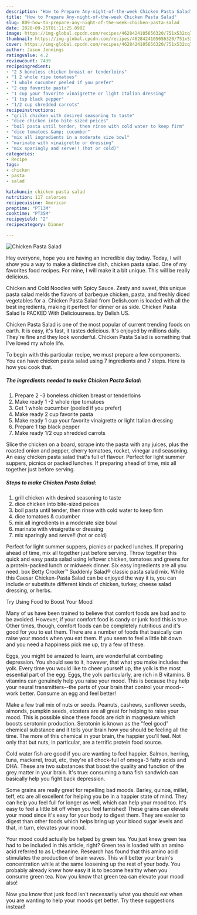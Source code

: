 ```yaml
---
description: "How to Prepare Any-night-of-the-week Chicken Pasta Salad"
title: "How to Prepare Any-night-of-the-week Chicken Pasta Salad"
slug: 809-how-to-prepare-any-night-of-the-week-chicken-pasta-salad
date: 2020-09-25T01:11:25.090Z
image: https://img-global.cpcdn.com/recipes/4628424105656320/751x532cq70/chicken-pasta-salad-recipe-main-photo.jpg
thumbnail: https://img-global.cpcdn.com/recipes/4628424105656320/751x532cq70/chicken-pasta-salad-recipe-main-photo.jpg
cover: https://img-global.cpcdn.com/recipes/4628424105656320/751x532cq70/chicken-pasta-salad-recipe-main-photo.jpg
author: Jason Jennings
ratingvalue: 4.2
reviewcount: 7439
recipeingredient:
- "2 3 boneless chicken breast or tenderloins"
- "1 2 whole ripe tomatoes"
- "1 whole cucumber peeled if you prefer"
- "2 cup favorite pasta"
- "1 cup your favorite vinaigrette or light Italian dressing"
- "1 tsp black pepper"
- "1/2 cup shredded carrots"
recipeinstructions:
- "grill chicken with desired seasoning to taste"
- "dice chicken into bite-sized peices"
- "boil pasta until tender, then rinse with cold water to keep firm"
- "dice tomatoes &amp; cucumber"
- "mix all ingredients in a moderate size bowl"
- "marinate with vinaigrette or dressing"
- "mix sparingly and serve!! (hot or cold)"
categories:
- Recipe
tags:
- chicken
- pasta
- salad

katakunci: chicken pasta salad 
nutrition: 117 calories
recipecuisine: American
preptime: "PT13M"
cooktime: "PT35M"
recipeyield: "2"
recipecategory: Dinner

---
```



![Chicken Pasta Salad](https://img-global.cpcdn.com/recipes/4628424105656320/751x532cq70/chicken-pasta-salad-recipe-main-photo.jpg)

Hey everyone, hope you are having an incredible day today. Today, I will show you a way to make a distinctive dish, chicken pasta salad. One of my favorites food recipes. For mine, I will make it a bit unique. This will be really delicious.

Chicken and Cold Noodles with Spicy Sauce. Zesty and sweet, this unique pasta salad melds the flavors of barbeque chicken, pasta, and freshly diced vegetables for a. Chicken Pasta Salad from Delish.com is loaded with all the best ingredients, making it perfect for dinner or as side. Chicken Pasta Salad Is PACKED With Deliciousness. by Delish US.

Chicken Pasta Salad is one of the most popular of current trending foods on earth. It is easy, it's fast, it tastes delicious. It's enjoyed by millions daily. They're fine and they look wonderful. Chicken Pasta Salad is something that I've loved my whole life.


To begin with this particular recipe, we must prepare a few components. You can have chicken pasta salad using 7 ingredients and 7 steps. Here is how you cook that.

<!--inarticleads1-->

##### The ingredients needed to make Chicken Pasta Salad:

1. Prepare 2 -3 boneless chicken breast or tenderloins
1. Make ready 1 -2 whole ripe tomatoes
1. Get 1 whole cucumber (peeled if you prefer)
1. Make ready 2 cup favorite pasta
1. Make ready 1 cup your favorite vinaigrette or light Italian dressing
1. Prepare 1 tsp black pepper
1. Make ready 1/2 cup shredded carrots


Slice the chicken on a board, scrape into the pasta with any juices, plus the roasted onion and pepper, cherry tomatoes, rocket, vinegar and seasoning. An easy chicken pasta salad that&#39;s full of flavour. Perfect for light summer suppers, picnics or packed lunches. If preparing ahead of time, mix all together just before serving. 

<!--inarticleads2-->

##### Steps to make Chicken Pasta Salad:

1. grill chicken with desired seasoning to taste
1. dice chicken into bite-sized peices
1. boil pasta until tender, then rinse with cold water to keep firm
1. dice tomatoes &amp; cucumber
1. mix all ingredients in a moderate size bowl
1. marinate with vinaigrette or dressing
1. mix sparingly and serve!! (hot or cold)


Perfect for light summer suppers, picnics or packed lunches. If preparing ahead of time, mix all together just before serving. Throw together this quick and easy pasta salad using leftover chicken, tomatoes and greens for a protein-packed lunch or midweek dinner. Six easy ingredients are all you need. box Betty Crocker™ Suddenly Salad® classic pasta salad mix. While this Caesar Chicken-Pasta Salad can be enjoyed the way it is, you can include or substitute different kinds of chicken, turkey, cheese salad dressing, or herbs. 

Try Using Food to Boost Your Mood


Many of us have been trained to believe that comfort foods are bad and to be avoided. However, if your comfort food is candy or junk food this is true. Other times, though, comfort foods can be completely nutritious and it's good for you to eat them. There are a number of foods that basically can raise your moods when you eat them. If you seem to feel a little bit down and you need a happiness pick me up, try a few of these.

Eggs, you might be amazed to learn, are wonderful at combating depression. You should see to it, however, that what you make includes the yolk. Every time you would like to cheer yourself up, the yolk is the most essential part of the egg. Eggs, the yolk particularly, are rich in B vitamins. B vitamins can genuinely help you raise your mood. This is because they help your neural transmitters--the parts of your brain that control your mood--work better. Consume an egg and feel better!

Make a few trail mix of nuts or seeds. Peanuts, cashews, sunflower seeds, almonds, pumpkin seeds, etcetera are all great for helping to raise your mood. This is possible since these foods are rich in magnesium which boosts serotonin production. Serotonin is known as the "feel good" chemical substance and it tells your brain how you should be feeling all the time. The more of this chemical in your brain, the happier you'll feel. Not only that but nuts, in particular, are a terrific protein food source.

Cold water fish are good if you are wanting to feel happier. Salmon, herring, tuna, mackerel, trout, etc, they're all chock-full of omega-3 fatty acids and DHA. These are two substances that boost the quality and function of the grey matter in your brain. It's true: consuming a tuna fish sandwich can basically help you fight back depression. 

Some grains are really great for repelling bad moods. Barley, quinoa, millet, teff, etc are all excellent for helping you be in a happier state of mind. They can help you feel full for longer as well, which can help your mood too. It's easy to feel a little bit off when you feel famished! These grains can elevate your mood since it's easy for your body to digest them. They are easier to digest than other foods which helps bring up your blood sugar levels and that, in turn, elevates your mood.

Your mood could actually be helped by green tea. You just knew green tea had to be included in this article, right? Green tea is loaded with an amino acid referred to as L-theanine. Research has found that this amino acid stimulates the production of brain waves. This will better your brain's concentration while at the same loosening up the rest of your body. You probably already knew how easy it is to become healthy when you consume green tea. Now you know that green tea can elevate your mood also!

Now you know that junk food isn't necessarily what you should eat when you are wanting to help your moods get better. Try  these suggestions  instead!

